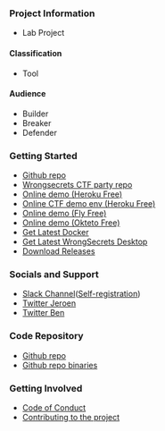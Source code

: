 ### Project Information

* <i class="fas fa-flask" style="color:#53AAE5;"></i> Lab Project

#### Classification

* <i class="fas fa-tools" style="color:#233e81;"></i> Tool

#### Audience

* <i class="fas fa-toolbox" style="color:#233e81;"></i> Builder
* <i class="fas fa-hammer" style="color:#233e81;"></i> Breaker
* <i class="fas fa-shield-alt" style="color:#233e81;"></i> Defender

### Getting Started

* [Github repo](https://github.com/commjoen/wrongsecrets "Github Repository")
* [Wrongsecrets CTF party repo](https://github.com/commjoen/wrongsecrets-ctf-party "Github Repository")
* [Online demo (Heroku Free)](https://wrongsecrets-ctf.herokuapp.com/ "Online demo on a free Heroku Dyno")
* [Online CTF demo env (Heroku Free)](https://wrongsecrets.herokuapp.com/ "Online demo on a free Heroku Dyno")
* [Online demo (Fly Free)](https://wrongsecrets.fly.dev/ "Online demo on a free Fly instance")
* [Online demo (Okteto Free)](https://wrongsecrets-commjoen.cloud.okteto.net/ "Online demo on a free Okteto namespace")
* [Get Latest Docker](https://hub.docker.com/r/jeroenwillemsen/wrongsecrets "WrongSecrets docker container")
* [Get Latest WrongSecrets Desktop](https://hub.docker.com/r/jeroenwillemsen/wrongsecrets-desktop "WrongSecrets-desktop docker container")
* [Download Releases](https://github.com/commjoen/wrongsecrets/releases "WrongSecrets releases")

### Socials and Support

* [Slack Channel](https://owasp.slack.com/messages/project-wrongsecrets "OWASP Slack")([Self-registration](https://owasp.org/slack/invite "Get yourself invited to OWASP Slack"))
* [Twitter Jeroen](https://twitter.com/commjoenie "Twitter Jeroen Willemsen")
* [Twitter Ben](https://twitter.com/BJFdeHaan "Twitter Ben de Haan")

### Code Repository

* [Github repo](https://github.com/commjoen/wrongsecrets "Github Repository")
* [Github repo binaries](https://github.com/commjoen/wrongsecrets-binaries "Github Repository for the binary challenges")

### Getting Involved

* [Code of Conduct](https://github.com/commjoen/wrongsecrets/blob/master/CODE_OF_CONDUCT.md)
* [Contributing to the project](https://github.com/commjoen/wrongsecrets/blob/master/CONTRIBUTING.md)

